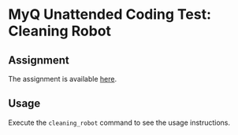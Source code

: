 # MyQ Unattended Coding Test: Cleaning Robot

## Assignment

The assignment is available [here](doc/MyQ%20Unattended%20Coding%20Test%202.5.pdf).

## Usage

Execute the `cleaning_robot` command to see the usage instructions.
